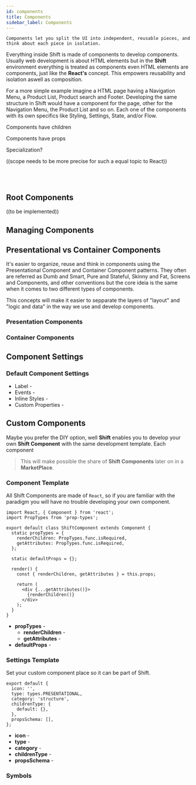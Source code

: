 ```yaml
---
id: components
title: Components
sidebar_label: Components
---
```

`Components let you split the UI into independent, reusable pieces, and think about each piece in isolation.`


Everything inside Shift is made of components to develop components.
Usually web development is about HTML elements but in the __Shift__ environment everything is treated as components even HTML elements are components, just like the __React's__ concept.
This empowers reusability and isolation aswell as composition.

For a more simple example imagine a HTML page having a Navigation Menu, a Product List, Product search and Footer. Developing the same structure in Shift would have a component for the page, other for the Navigation Menu, the Product List and so on. Each one of the components with its own specifics like Styling, Settings, State, and/or Flow.

Components have children

Components have props

Specialization?

((scope needs to be more precise for such a equal topic to React))


<br><br>
## Root Components

((to be implemented))

## Managing Components

## Presentational vs Container Components
It's easier to organize, reuse and think in components using the Presentational Component and Container Component patterns. They often are referred as Dumb and Smart, Pure and Stateful, Skinny and Fat, Screens and Components, and other conventions but the core ideia is the same when it comes to two different types of components.

This concepts will make it easier to sepparate the layers of "layout" and "logic and data" in the way we use and develop components.

### Presentation Components

### Container Components

## Component Settings

### Default Component Settings
* Label -
* Events -
* Inline Styles -
* Custom Properties -

## Custom Components
Maybe you prefer the DIY option, well __Shift__ enables you to develop your own __Shift Component__ with the same development template.
Each component

>This will make possible the share of __Shift Components__ later on in a __MarketPlace__.



### Component Template
All Shift Components are made of `React`, so if you are familiar with the paradigm you will have no trouble developing your own component.

```
import React, { Component } from 'react';
import PropTypes from 'prop-types';

export default class ShiftComponent extends Component {
  static propTypes = {
    renderChildren: PropTypes.func.isRequired,
    getAttributes: PropTypes.func.isRequired,
  };

  static defaultProps = {};

  render() {
    const { renderChildren, getAttributes } = this.props;

    return (
      <div {...getAttributes()}>
        {renderChildren()}
      </div>
    );
  }
}
```

* __propTypes__ -
    * __renderChildren__ -
    * __getAttributes__ -
* __defaultProps__ -

### Settings Template
Set your custom component place so it can be part of Shift.

```
export default {
  icon: '',
  type: types.PRESENTATIONAL,
  category: 'structure',
  childrenType: {
    default: {},
  },
  propsSchema: [],
};
```

* __icon__ -
* __type__ -
* __category__ -
* __childrenType__ -
* __propsSchema__ -


### Symbols
